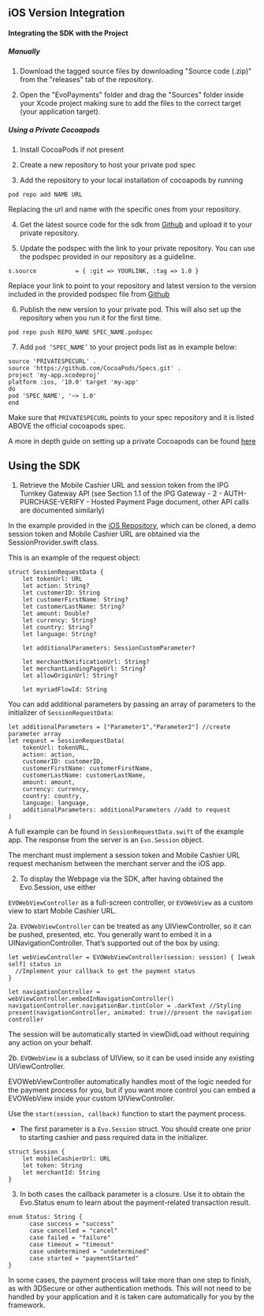 ## iOS Version Integration 

#### Integrating the SDK with the Project 

##### Manually

1. Download the tagged source files by downloading "Source code (.zip)" from the "releases" tab of the repository.

2. Open the "EvoPayments" folder and drag the "Sources" folder inside your Xcode project making sure to add the files to the correct target (your application target).

##### Using a Private Cocoapods

1. Install CocoaPods if not present

2. Create a new repository to host your private pod spec

3. Add the repository to your local installation of cocoapods by running
```
pod repo add NAME URL
```

Replacing the url and name with the specific ones from your repository.


4. Get the latest source code for the sdk from [Github](https://github.com/eservice-electronic-payments/iOS_SDK) and upload it to your private repository.

5. Update the podspec with the link to your private repository. You can use the podspec provided in our repository as a guideline.
```
s.source           = { :git => YOURLINK, :tag => 1.0 }
```

Replace your link to point to your repository and latest version to the version included in the provided podspec file from [Github](https://github.com/eservice-electronic-payments/iOS_SDK)

6. Publish the new version to your private pod. This will also set up the repository when you run it for the first time.

```
pod repo push REPO_NAME SPEC_NAME.podspec
```

7. Add `pod ‘SPEC_NAME’` to your project pods list as in example below: 

```
source 'PRIVATESPECURL' . 
source 'https://github.com/CocoaPods/Specs.git' . 
project 'my-app.xcodeproj'   
platform :ios, '10.0' target 'my-app'   
do   
pod 'SPEC_NAME', '~> 1.0' 
end   
```

Make sure that `PRIVATESPECURL` points to your spec repository and it is listed ABOVE the official cocoapods spec.

A more in depth guide on setting up a private Cocoapods can be found [here](https://guides.cocoapods.org/making/private-cocoapods.html)



## Using the SDK

1. Retrieve the Mobile Cashier URL and session token from the IPG Turnkey Gateway API (see Section 1.1 of the IPG Gateway - 2 - AUTH-PURCHASE-VERIFY - Hosted Payment Page document, other API calls are documented similarly)

In the example provided in the [iOS Repository](https://github.com/eservice-electronic-payments/iOS_SDK), which can be cloned, a demo session token and Mobile Cashier URL are obtained via the SessionProvider.swift class.

This is an example of the request object:
```
struct SessionRequestData {
    let tokenUrl: URL
    let action: String?
    let customerID: String
    let customerFirstName: String?
    let customerLastName: String?
    let amount: Double?
    let currency: String?
    let country: String?
    let language: String?
    
    let additionalParameters: SessionCustomParameter?
    
    let merchantNotificationUrl: String?
    let merchantLandingPageUrl: String?
    let allowOriginUrl: String?
    
    let myriadFlowId: String
```
You can add additional parameters by passing an array of parameters to the initializer of `SessionRequestData`:

```
let additionalParameters = ["Parameter1","Parameter2"] //create parameter array
let request = SessionRequestData(
    tokenUrl: tokenURL,
    action: action,
    customerID: customerID,
    customerFirstName: customerFirstName,
    customerLastName: customerLastName,
    amount: amount,
    currency: currency,
    country: country,
    language: language,
    additionalParameters: additionalParameters //add to request
)
```

A full example can be found in `SessionRequestData.swift` of the example app. The response from the server is an `Evo.Session` object.


The merchant must implement a session token and Mobile Cashier URL request mechanism between the merchant server and the iOS app.


2. To display the Webpage via the SDK, after having obtained the Evo.Session, use either

`EVOWebViewController` as a full-screen controller, or
`EVOWebView` as a custom view to start Mobile Cashier URL.

2a. `EVOWebViewController` can be treated as any UIViewController, so it can be pushed, presented, etc. You generally want to embed it in a UINavigationController. That’s supported out of the box by using:

```
let webViewController = EVOWebViewController(session: session) { [weak self] status in
  //Implement your callback to get the payment status
}
        
let navigationController = webViewController.embedInNavigationController()
navigationController.navigationBar.tintColor = .darkText //Styling
present(navigationController, animated: true)//present the navigation controller
```

The session will be automatically started in viewDidLoad without requiring any action on your behalf.


2b.  `EVOWebView` is a subclass of UIView, so it can be used inside any existing UIViewController.

EVOWebViewController automatically handles most of the logic needed for the payment process for you, but if you want more control you can embed a EVOWebView inside your custom UIViewController. 

Use the `start(session, callback)` function to start the payment process.  

- The first parameter is a `Evo.Session` struct. You should create one prior to starting cashier and pass required data in the initializer. 

```
struct Session { 
	let mobileCashierUrl: URL         
	let token: String         
	let merchantId: String 
}
```

3. In both cases the callback parameter is a closure. Use it to obtain the Evo.Status ​enum to learn about the payment-related transaction result.

```
enum Status: String {         
      case success = "success"
      case cancelled = "cancel"
      case failed = "failure"
      case timeout = "timeout"
      case undetermined = "undetermined"
      case started = "paymentStarted"            
}
```

In some cases, the payment process will take more than one step to finish, as with 3DSecure or other authentication methods. This will not need to be handled by your application and it is taken care automatically for you by the framework.
